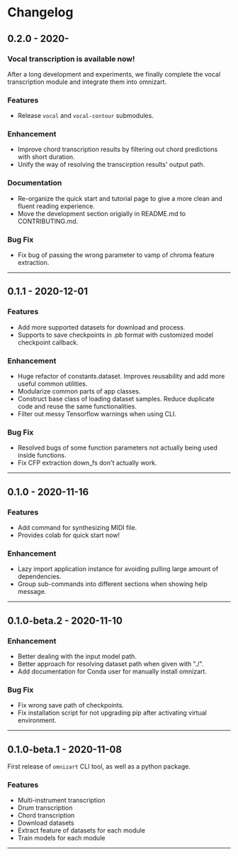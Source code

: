 # Changelog

## 0.2.0 - 2020-

### Vocal transcription is available now!
After a long development and experiments, we finally complete the vocal transcription module
and integrate them into omnizart.

### Features
- Release `vocal` and `vocal-contour` submodules.

### Enhancement
- Improve chord transcription results by filtering out chord predictions with short duration.
- Unify the way of resolving the transcirption results' output path.

### Documentation
- Re-organize the quick start and tutorial page to give a more clean and fluent reading experience.
- Move the development section origially in README.md to CONTRIBUTING.md.

### Bug Fix
- Fix bug of passing the wrong parameter to vamp of chroma feature extraction.

---

## 0.1.1 - 2020-12-01
### Features
- Add more supported datasets for download and process.
- Supports to save checkpoints in .pb format with customized model checkpoint callback.

### Enhancement
- Huge refactor of constants.dataset. Improves reusability and add more useful common utilities.
- Modularize common parts of app classes.
- Construct base class of loading dataset samples. Reduce duplicate code and reuse the same functionalities.
- Filter out messy Tensorflow warnings when using CLI.

### Bug Fix
- Resolved bugs of some function parameters not actually being used inside functions.
- Fix CFP extraction down_fs don't actually work.

---

## 0.1.0 - 2020-11-16
### Features
- Add command for synthesizing MIDI file.
- Provides colab for quick start now!

### Enhancement
- Lazy import application instance for avoiding pulling large amount of dependencies.
- Group sub-commands into different sections when showing help message.

---

## 0.1.0-beta.2 - 2020-11-10

### Enhancement
- Better dealing with the input model path.
- Better approach for resolving dataset path when given with "./".
- Add documentation for Conda user for manually install omnizart.

### Bug Fix
- Fix wrong save path of checkpoints.
- Fix installation script for not upgrading pip after activating virtual environment.

---

## 0.1.0-beta.1 - 2020-11-08

First release of `omnizart` CLI tool, as well as a python package.

### Features
- Multi-instrument transcription
- Drum transcription
- Chord transcription
- Download datasets
- Extract feature of datasets for each module
- Train models for each module

---
